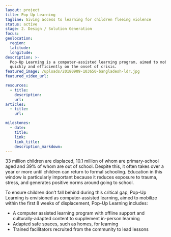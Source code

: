 ```yaml
---
layout: project
title: Pop Up Learning
tagline: Giving access to learning for children fleeing violence
status: active
stage: 2. Design / Solution Generation
focus: 
geolocation:
  region:
  latitude:
  longitude:
description: >-
  Pop-Up Learning is a computer-assisted learning program, aimed to mobilize
  quickly and efficiently on the onset of crisis.
featured_image: /uploads/20180909-103650-bangladesh-ldr.jpg
featured_video_url:

resources:
  - title:
    description:
    url:
articles:
  - title:
    url:

milestones:
  - date:
    title:
    link:
    link_title:
    description_markdown:
---
```


33 million children are displaced, 10.1 million of whom are primary-school aged and 39% of whom are out of school. Despite this, it often takes over a year or more until children can return to formal schooling. Education in this window is particularly important because it reduces exposure to trauma, stress, and generates positive norms around going to school.

To ensure children don’t fall behind during this critical gap, Pop-Up Learning is envisioned as computer-assisted learning, aimed to mobilize within the first 8 weeks of displacement, Pop-Up Learning includes:

* A computer assisted learning program with offline support and culturally-adapted content to supplement in-person learning
* Adapted safe spaces, such as homes, for learning
* Trained facilitators recruited from the community to lead lessons